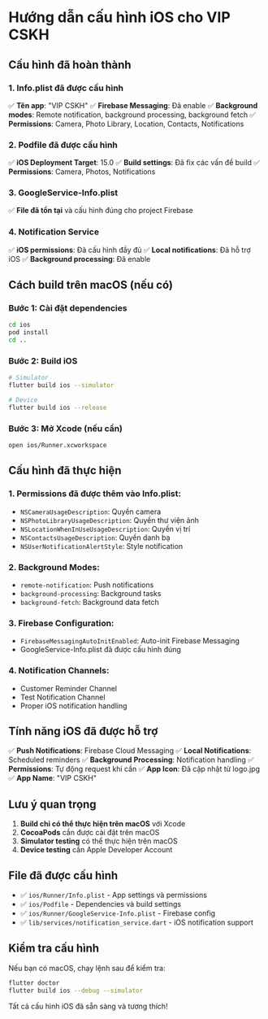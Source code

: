 # Hướng dẫn cấu hình iOS cho VIP CSKH

## Cấu hình đã hoàn thành

### 1. Info.plist đã được cấu hình
✅ **Tên app**: "VIP CSKH"
✅ **Firebase Messaging**: Đã enable
✅ **Background modes**: Remote notification, background processing, background fetch
✅ **Permissions**: Camera, Photo Library, Location, Contacts, Notifications

### 2. Podfile đã được cấu hình
✅ **iOS Deployment Target**: 15.0
✅ **Build settings**: Đã fix các vấn đề build
✅ **Permissions**: Camera, Photos, Notifications

### 3. GoogleService-Info.plist
✅ **File đã tồn tại** và cấu hình đúng cho project Firebase

### 4. Notification Service
✅ **iOS permissions**: Đã cấu hình đầy đủ
✅ **Local notifications**: Đã hỗ trợ iOS
✅ **Background processing**: Đã enable

## Cách build trên macOS (nếu có)

### Bước 1: Cài đặt dependencies
```bash
cd ios
pod install
cd ..
```

### Bước 2: Build iOS
```bash
# Simulator
flutter build ios --simulator

# Device
flutter build ios --release
```

### Bước 3: Mở Xcode (nếu cần)
```bash
open ios/Runner.xcworkspace
```

## Cấu hình đã thực hiện

### 1. **Permissions đã được thêm vào Info.plist:**
- `NSCameraUsageDescription`: Quyền camera
- `NSPhotoLibraryUsageDescription`: Quyền thư viện ảnh
- `NSLocationWhenInUseUsageDescription`: Quyền vị trí
- `NSContactsUsageDescription`: Quyền danh bạ
- `NSUserNotificationAlertStyle`: Style notification

### 2. **Background Modes:**
- `remote-notification`: Push notifications
- `background-processing`: Background tasks
- `background-fetch`: Background data fetch

### 3. **Firebase Configuration:**
- `FirebaseMessagingAutoInitEnabled`: Auto-init Firebase Messaging
- GoogleService-Info.plist đã được cấu hình đúng

### 4. **Notification Channels:**
- Customer Reminder Channel
- Test Notification Channel
- Proper iOS notification handling

## Tính năng iOS đã được hỗ trợ

✅ **Push Notifications**: Firebase Cloud Messaging
✅ **Local Notifications**: Scheduled reminders
✅ **Background Processing**: Notification handling
✅ **Permissions**: Tự động request khi cần
✅ **App Icon**: Đã cập nhật từ logo.jpg
✅ **App Name**: "VIP CSKH"

## Lưu ý quan trọng

1. **Build chỉ có thể thực hiện trên macOS** với Xcode
2. **CocoaPods** cần được cài đặt trên macOS
3. **Simulator testing** có thể thực hiện trên macOS
4. **Device testing** cần Apple Developer Account

## File đã được cấu hình

- ✅ `ios/Runner/Info.plist` - App settings và permissions
- ✅ `ios/Podfile` - Dependencies và build settings  
- ✅ `ios/Runner/GoogleService-Info.plist` - Firebase config
- ✅ `lib/services/notification_service.dart` - iOS notification support

## Kiểm tra cấu hình

Nếu bạn có macOS, chạy lệnh sau để kiểm tra:

```bash
flutter doctor
flutter build ios --debug --simulator
```

Tất cả cấu hình iOS đã sẵn sàng và tương thích!
